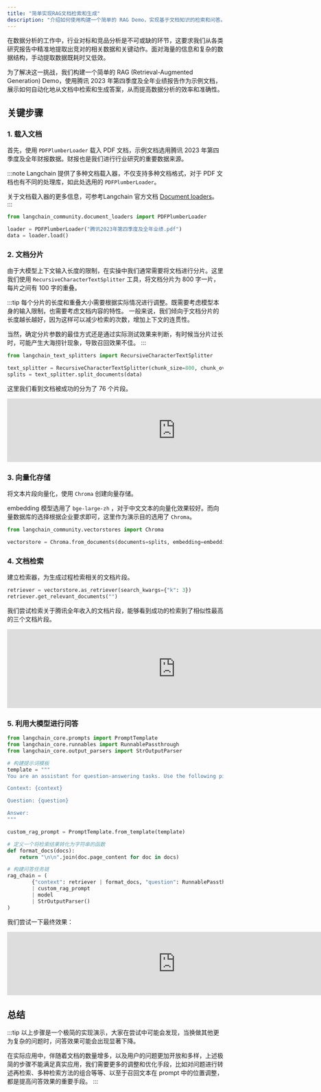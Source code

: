```yaml
---
title: "简单实现RAG文档检索和生成"
description: "介绍如何使用构建一个简单的 RAG Demo，实现基于文档知识的检索和问答。"
---
```


在数据分析的工作中，行业对标和竞品分析是不可或缺的环节，这要求我们从各类研究报告中精准地提取出竞对的相关数据和关键动作。面对海量的信息和复杂的数据结构，手动提取数据既耗时又低效。

为了解决这一挑战，我们构建一个简单的 RAG (Retrieval-Augmented Generation) Demo，使用腾讯 2023
年第四季度及全年业绩报告作为示例文档，展示如何自动化地从文档中检索和生成答案，从而提高数据分析的效率和准确性。

## 关键步骤

### 1. 载入文档

首先，使用 `PDFPlumberLoader` 载入 PDF 文档，示例文档选用腾讯 2023 年第四季度及全年财报数据。财报也是我们进行行业研究的重要数据来源。

:::note
Langchain 提供了多种文档载入器，不仅支持多种文档格式，对于 PDF 文档也有不同的处理库，如此处选用的 `PDFPlumberLoader`。

关于文档载入器的更多信息，可参考Langchain
官方文档 [Document loaders](https://python.langchain.com/docs/modules/data_connection/document_loaders/)。
:::

```python
from langchain_community.document_loaders import PDFPlumberLoader

loader = PDFPlumberLoader("腾讯2023年第四季度及全年业绩.pdf")
data = loader.load()
```

### 2. 文档分片

由于大模型上下文输入长度的限制，在实操中我们通常需要将文档进行分片。这里我们使用 `RecursiveCharacterTextSplitter`
工具，将文档分片为 800 字一片，每片之间有 100 字的重叠。

:::tip
每个分片的长度和重叠大小需要根据实际情况进行调整。既需要考虑模型本身的输入限制，也需要考虑文档内容的特性。
一般来说，我们倾向于文档分片的长度越长越好，因为这样可以减少检索的次数，增加上下文的连贯性。

当然，确定分片参数的最佳方式还是通过实际测试效果来判断，有时候当分片过长时，可能产生大海捞针现象，导致召回效果不佳。
:::

```python
from langchain_text_splitters import RecursiveCharacterTextSplitter

text_splitter = RecursiveCharacterTextSplitter(chunk_size=800, chunk_overlap=100)
splits = text_splitter.split_documents(data)
```

这里我们看到文档被成功的分为了 76 个片段。

<iframe width="784" style="height: 148px;" src="https://datalore.jetbrains.com/report/embed/IRsLD9S3oA5isRQeLedT3y/NHBbRBupE26Tov16JhrYbK/Qv4dfzzoHfw6imigMx8tEJ?height=148" frameborder="0"></iframe>

### 3. 向量化存储

将文本片段向量化，使用 `Chroma` 创建向量存储。

embedding 模型选用了 `bge-large-zh`
，对于中文文本的向量化效果较好。而向量数据库的选择根据企业要求即可，这里作为演示目的选用了 `Chroma`。

```python
from langchain_community.vectorstores import Chroma

vectorstore = Chroma.from_documents(documents=splits, embedding=embeddings)
```

### 4. 文档检索

建立检索器，为生成过程检索相关的文档片段。

```python
retriever = vectorstore.as_retriever(search_kwargs={"k": 3})
retriever.get_relevant_documents("")
```

我们尝试检索关于腾讯全年收入的文档片段，能够看到成功的检索到了相似性最高的三个文档片段。

<iframe width="784" style="height: 184px;" src="https://datalore.jetbrains.com/report/embed/IRsLD9S3oA5isRQeLedT3y/NHBbRBupE26Tov16JhrYbK/xZPD7CaW0QpwAaDfQGBAo3?height=184" frameborder="0"></iframe>

### 5. 利用大模型进行问答

```python
from langchain_core.prompts import PromptTemplate
from langchain_core.runnables import RunnablePassthrough
from langchain_core.output_parsers import StrOutputParser

# 构建提示词模板
template = """
You are an assistant for question-answering tasks. Use the following pieces of retrieved context to answer the question. If you don't know the answer, just say that you don't know. Use three sentences maximum and keep the answer concise.

Context: {context}

Question: {question}

Answer:
"""

custom_rag_prompt = PromptTemplate.from_template(template)

# 定义一个将检索结果转化为字符串的函数
def format_docs(docs):
    return "\n\n".join(doc.page_content for doc in docs)

# 构建问答任务链
rag_chain = (
        {"context": retriever | format_docs, "question": RunnablePassthrough()}
        | custom_rag_prompt
        | model
        | StrOutputParser()
)
```

我们尝试一下最终效果：

<iframe width="784" style="height: 148px;" src="https://datalore.jetbrains.com/report/embed/IRsLD9S3oA5isRQeLedT3y/NHBbRBupE26Tov16JhrYbK/nBDRh245IqvJ28Q75YlAXe?height=148" frameborder="0"></iframe>

## 总结

:::tip
以上步骤是一个极简的实现演示，大家在尝试中可能会发现，当换做其他更为复杂的问题时，问答效果可能会出现显著下降。

在实际应用中，伴随着文档的数量增多，以及用户的问题更加开放和多样，上述极简的步骤不能满足真实应用，我们需要更多的调整和优化手段，比如对问题进行转述再检索、多种检索方法的组合等等、以至于召回文本在
prompt 中的位置调整，都是提高问答效果的重要手段。
:::